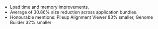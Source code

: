 * Load time and memory improvements.
* Average of 30.86% size reduction across application bundles.
* Honourable mentions: Pileup Alignment Viewer 83% smaller, Genome Builder 32% smaller  